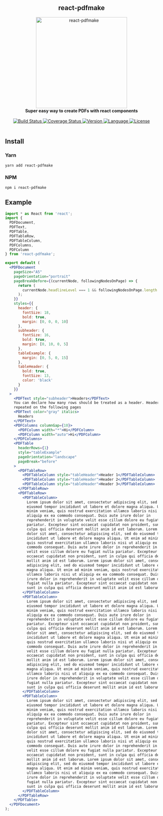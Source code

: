 <div align="center">
  <h2>react-pdfmake</h2>
  <img alt="react-pdfmake" src="https://raw.githubusercontent.com/bkniffler/react-pdfmake/master/assets/preview.png" height="300px" />
  <br />
  <strong>Super easy way to create PDFs with react components</strong>
  <br />
  <br />
  <a href="https://travis-ci.org/bkniffler/react-pdfmake">
    <img src="https://img.shields.io/travis/bkniffler/react-pdfmake.svg?style=flat-square" alt="Build Status">
  </a>
  <a href="https://codecov.io/github/bkniffler/react-pdfmake">
    <img src="https://img.shields.io/codecov/c/github/bkniffler/react-pdfmake.svg?style=flat-square" alt="Coverage Status">
  </a>
  <a href="https://github.com/bkniffler/react-pdfmake">
    <img src="http://img.shields.io/npm/v/react-pdfmake.svg?style=flat-square" alt="Version">
  </a>
  <a href="https://github.com/bkniffler/react-pdfmake">
    <img src="https://img.shields.io/badge/language-typescript-blue.svg?style=flat-square" alt="Language">
  </a>
  <a href="https://github.com/bkniffler/react-pdfmake/master/LICENSE">
    <img src="https://img.shields.io/github/license/bkniffler/react-pdfmake.svg?style=flat-square" alt="License">
  </a>
  <br />
  <br />
</div>

## Install

<a name="yarn"/>

### Yarn

```
yarn add react-pdfmake
```

<a name="npm"/>

### NPM

```
npm i react-pdfmake
```

## Example

```jsx
import * as React from 'react';
import {
  PDFDocument,
  PDFText,
  PDFTable,
  PDFTableRow,
  PDFTableColumn,
  PDFColumns,
  PDFColumn
} from 'react-pdfmake';

export default (
  <PDFDocument
    pageSize="A5"
    pageOrientation="portrait"
    pageBreakBefore={(currentNode, followingNodesOnPage) => {
      return (
        currentNode.headlineLevel === 1 && followingNodesOnPage.length === 0
      );
    }}
    styles={{
      header: {
        fontSize: 18,
        bold: true,
        margin: [0, 0, 0, 10]
      },
      subheader: {
        fontSize: 16,
        bold: true,
        margin: [0, 10, 0, 5]
      },
      tableExample: {
        margin: [0, 5, 0, 15]
      },
      tableHeader: {
        bold: true,
        fontSize: 13,
        color: 'black'
      }
    }}
  >
    <PDFText style="subheader">Headers</PDFText>
    You can declare how many rows should be treated as a header. Headers are automatically
    repeated on the following pages
    <PDFText color="gray" italics>
      Headers
    </PDFText>
    <PDFColumns columnGap={10}>
      <PDFColumn width="*">Hi</PDFColumn>
      <PDFColumn width="auto">Hi</PDFColumn>
    </PDFColumns>
    <PDFTable
      headerRows={1}
      style="tableExample"
      pageOrientation="landscape"
      pageBreak="before"
    >
      <PDFTableRow>
        <PDFTableColumn style="tableHeader">Header 1</PDFTableColumn>
        <PDFTableColumn style="tableHeader">Header 2</PDFTableColumn>
        <PDFTableColumn style="tableHeader">Header 3</PDFTableColumn>
      </PDFTableRow>
      <PDFTableRow>
        <PDFTableColumn>
          Lorem ipsum dolor sit amet, consectetur adipiscing elit, sed do
          eiusmod tempor incididunt ut labore et dolore magna aliqua. Ut enim ad
          minim veniam, quis nostrud exercitation ullamco laboris nisi ut
          aliquip ex ea commodo consequat. Duis aute irure dolor in
          reprehenderit in voluptate velit esse cillum dolore eu fugiat nulla
          pariatur. Excepteur sint occaecat cupidatat non proident, sunt in
          culpa qui officia deserunt mollit anim id est laborum. Lorem ipsum PDF
          dolor sit amet, consectetur adipiscing elit, sed do eiusmod tempor
          incididunt ut labore et dolore magna aliqua. Ut enim ad minim veniam,
          quis nostrud exercitation ullamco laboris nisi ut aliquip ex ea
          commodo consequat. Duis aute irure dolor in reprehenderit in voluptate
          velit esse cillum dolore eu fugiat nulla pariatur. Excepteur sint
          occaecat cupidatat non proident, sunt in culpa qui officia deserunt
          mollit anim id est laborum. Lorem ipsum dolor sit amet, consectetur
          adipiscing elit, sed do eiusmod tempor incididunt ut labore et dolore
          magna aliqua. Ut enim ad minim veniam, quis nostrud exercitation
          ullamco laboris nisi ut aliquip ex ea commodo consequat. Duis aute
          irure dolor in reprehenderit in voluptate velit esse cillum dolore eu
          fugiat nulla pariatur. Excepteur sint occaecat cupidatat non proident,
          sunt in culpa qui officia deserunt mollit anim id est laborum
        </PDFTableColumn>
        <PDFTableColumn>
          Lorem ipsum dolor sit amet, consectetur adipiscing elit, sed do
          eiusmod tempor incididunt ut labore et dolore magna aliqua. Ut enim ad
          minim veniam, quis nostrud exercitation ullamco laboris nisi ut
          aliquip ex ea commodo consequat. Duis aute irure dolor in
          reprehenderit in voluptate velit esse cillum dolore eu fugiat nulla
          pariatur. Excepteur sint occaecat cupidatat non proident, sunt in
          culpa qui officia deserunt mollit anim id est laborum. Lorem ipsum
          dolor sit amet, consectetur adipiscing elit, sed do eiusmod tempor
          incididunt ut labore et dolore magna aliqua. Ut enim ad minim veniam,
          quis nostrud exercitation ullamco laboris nisi ut aliquip ex ea
          commodo consequat. Duis aute irure dolor in reprehenderit in voluptate
          velit esse cillum dolore eu fugiat nulla pariatur. Excepteur sint
          occaecat cupidatat non proident, sunt in culpa qui officia deserunt
          mollit anim id est laborum. Lorem ipsum dolor sit amet, consectetur
          adipiscing elit, sed do eiusmod tempor incididunt ut labore et dolore
          magna aliqua. Ut enim ad minim veniam, quis nostrud exercitation
          ullamco laboris nisi ut aliquip ex ea commodo consequat. Duis aute
          irure dolor in reprehenderit in voluptate velit esse cillum dolore eu
          fugiat nulla pariatur. Excepteur sint occaecat cupidatat non proident,
          sunt in culpa qui officia deserunt mollit anim id est laborum
        </PDFTableColumn>
        <PDFTableColumn>
          Lorem ipsum dolor sit amet, consectetur adipiscing elit, sed do
          eiusmod tempor incididunt ut labore et dolore magna aliqua. Ut enim ad
          minim veniam, quis nostrud exercitation ullamco laboris nisi ut
          aliquip ex ea commodo consequat. Duis aute irure dolor in
          reprehenderit in voluptate velit esse cillum dolore eu fugiat nulla
          pariatur. Excepteur sint occaecat cupidatat non proident, sunt in
          culpa qui officia deserunt mollit anim id est laborum. Lorem ipsum
          dolor sit amet, consectetur adipiscing elit, sed do eiusmod tempor
          incididunt ut labore et dolore magna aliqua. Ut enim ad minim veniam,
          quis nostrud exercitation ullamco laboris nisi ut aliquip ex ea
          commodo consequat. Duis aute irure dolor in reprehenderit in voluptate
          velit esse cillum dolore eu fugiat nulla pariatur. Excepteur sint
          occaecat cupidatat non proident, sunt in culpa qui officia deserunt
          mollit anim id est laborum. Lorem ipsum dolor sit amet, consectetur
          adipiscing elit, sed do eiusmod tempor incididunt ut labore et dolore
          magna aliqua. Ut enim ad minim veniam, quis nostrud exercitation
          ullamco laboris nisi ut aliquip ex ea commodo consequat. Duis aute
          irure dolor in reprehenderit in voluptate velit esse cillum dolore eu
          fugiat nulla pariatur. Excepteur sint occaecat cupidatat non proident,
          sunt in culpa qui officia deserunt mollit anim id est laborum
        </PDFTableColumn>
      </PDFTableRow>
    </PDFTable>
  </PDFDocument>
);
```
